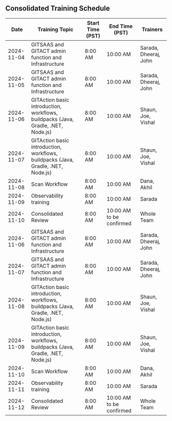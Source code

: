## Consolidated Training Schedule

| Date       | Training Topic                                                  | Start Time (PST) | End Time (PST) | Trainers               |
|------------|-----------------------------------------------------------------|-----------------|---------------|------------------------|
| 2024-11-04 | GITSAAS and GITACT admin function and Infrastructure | 8:00 AM | 10:00 AM | Sarada, Dheeraj, John |
| 2024-11-05 | GITSAAS and GITACT admin function and Infrastructure | 8:00 AM | 10:00 AM | Sarada, Dheeraj, John |
| 2024-11-06 | GITAction basic introduction, workflows, buildpacks (Java, Gradle, .NET, Node.js) | 8:00 AM | 10:00 AM | Shaun, Joe, Vishal |
| 2024-11-07 | GITAction basic introduction, workflows, buildpacks (Java, Gradle, .NET, Node.js) | 8:00 AM | 10:00 AM | Shaun, Joe, Vishal |
| 2024-11-08 | Scan Workflow | 8:00 AM | 10:00 AM | Dana, Akhil |
| 2024-11-09 | Observability training | 8:00 AM | 10:00 AM | Sarada |
| 2024-11-10 | Consolidated Review | 8:00 AM | 10:00 AM to be confirmed | Whole Team |
| 2024-11-06 | GITSAAS and GITACT admin function and Infrastructure | 8:00 AM | 10:00 AM | Sarada, Dheeraj, John |
| 2024-11-07 | GITSAAS and GITACT admin function and Infrastructure | 8:00 AM | 10:00 AM | Sarada, Dheeraj, John |
| 2024-11-08 | GITAction basic introduction, workflows, buildpacks (Java, Gradle, .NET, Node.js) | 8:00 AM | 10:00 AM | Shaun, Joe, Vishal |
| 2024-11-09 | GITAction basic introduction, workflows, buildpacks (Java, Gradle, .NET, Node.js) | 8:00 AM | 10:00 AM | Shaun, Joe, Vishal |
| 2024-11-10 | Scan Workflow | 8:00 AM | 10:00 AM | Dana, Akhil |
| 2024-11-11 | Observability training | 8:00 AM | 10:00 AM | Sarada |
| 2024-11-12 | Consolidated Review | 8:00 AM | 10:00 AM to be confirmed | Whole Team |
